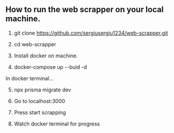 ## How to run the web scrapper on your local machine.

1. git clone https://github.com/sergiusergiu1234/web-scrapper.git

2. cd web-scrapper

3. Install docker on machine.

4. docker-compose up --buid -d

In docker terminal...

5. npx prisma migrate dev

6. Go to localhost:3000

7. Press start scrapping

8. Watch docker terminal for progress
